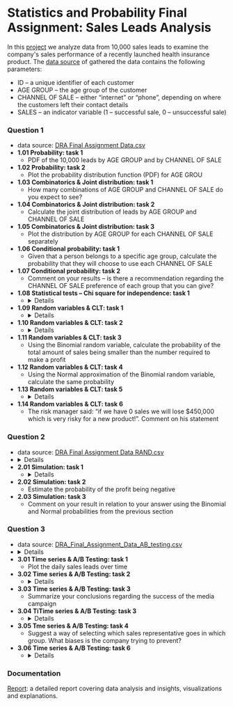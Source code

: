 # Statistics and Probability Final Assignment: Sales Leads Analysis
In this [project](https://github.com/Rina-Irene-arch/Statistics_and_Probability_NAYA_Assignment/blob/main/Naya_DRA_Statistics_Final_Assignment_Rina_Rafalski_D_Fin.ipynb) we analyze data from 10,000 sales leads to examine the company's sales performance of a recently launched health insurance product.
The [data source](https://github.com/Rina-Irene-arch/Statistics_and_Probability_NAYA_Assignment/blob/main/DRA%20Final%20Assignment%20Data.csv) of gathered the data contains the following parameters:
- ID – a unique identifier of each customer
- AGE GROUP – the age group of the customer
- CHANNEL OF SALE – either “internet” or “phone”, depending on where the customers left their contact
details
- SALES – an indicator variable (1 – successful sale, 0 – unsuccessful sale)
### Question 1
- data source: [DRA Final Assignment Data.csv](https://github.com/Rina-Irene-arch/Statistics_and_Probability_NAYA_Assignment/blob/main/DRA%20Final%20Assignment%20Data.csv)
- **1.01 Probability: task 1**
   - PDF of the 10,000 leads by AGE GROUP and by CHANNEL OF SALE
- **1.02 Probability: task 2**
   - Plot the probability distribution function (PDF) for AGE GROU
- **1.03 Combinatorics & Joint distribution: task 1**
   - How many combinations of AGE GROUP and CHANNEL OF SALE do you expect to see?
- **1.04 Combinatorics & Joint distribution: task 2**
   - Calculate the joint distribution of leads by AGE GROUP and CHANNEL OF SALE
- **1.05 Combinatorics & Joint distribution: task 3**
   - Plot the distribution by AGE GROUP for each CHANNEL OF SALE separately
- **1.06 Conditional probability: task 1**
   - Given that a person belongs to a specific age group, calculate the probability that they will choose to use each CHANNEL OF SALE 
- **1.07 Conditional probability: task 2**
   - Comment on your results – is there a recommendation regarding the CHANNEL OF SALE preference of each group that you can give?
- **1.08 Statistical tests – Chi square for independence: task 1**
   - <details>
      The company wishes to examine the dependence/independence between the choice of CHANNEL OF SALE and the SALES indicator.<br>
      Perform a Chi square test of independence between CHANNEL OF SALE and the SALES indicator.<br>
      - What are the null and alternative hypotheses of this test?<br>
      - Calculate the P-value of the test and state your conclusion at a 5% significance level and at a 1% significance level.
- **1.09 Random variables & CLT: task 1**
   - <details>
      The company wishes to calculate its expected profit:<br>
      - It spends 45$ on acquiring each sales lead<br>
      - Price of each sale is 86$<br>
      Calculate the minimal number of sales (out of 10,000 leads) required to make a profit
- **1.10 Random variables & CLT: task 2**
   - <details>
      The company decides to model the total amount of sales using a Binomial random variable<br>
      - Where n=10,000<br>
      - And p is estimated from the SALES column<br>
      Estimate the value of p
- **1.11 Random variables & CLT: task 3**
   - Using the Binomial random variable, calculate the probability of the total amount of sales being smaller than the number required to make a profit
- **1.12 Random variables & CLT: task 4**
   - Using the Normal approximation of the Binomial random variable, calculate the same probability
- **1.13 Random variables & CLT: task 5**
   - <details>
      Plot the two distributions together – Binomial as bars, Normal as line (you may choose the Xaxis range which is best suitable for your plot). Comment on the appropriateness of the approximation
- **1.14 Random variables & CLT: task 6**
   - The risk manager said: “if we have 0 sales we will lose $450,000 which is very risky for a new product!”. Comment on his statement
### Question 2 
- data source: [DRA Final Assignment Data RAND.csv](https://github.com/Rina-Irene-arch/Statistics_and_Probability_NAYA_Assignment_Sales_Leads_Analysis/blob/main/DRA%20Final%20Assignment%20Data%20RAND.csv)
- <details>
     Simulation<br>
     - The company decided to perform 100 simulations of its potential profit using a Binomial random variable (10,000 Bernoulli variables)<br>
     - Find 10000x100 random variables from a Uniform(0,1) distribution
- **2.01 Simulation: task 1**
   - <details>
      Perform 100 simulations of the possible total profit under these 100 simulations<br>
      - Any number smaller than the estimator for p should be 1 (considered a sale), otherwise it should be 0 (considered no sale)
- **2.02 Simulation: task 2**
   - Estimate the probability of the profit being negative
- **2.03 Simulation: task 3**
   - Comment on your result in relation to your answer using the Binomial and Normal probabilities from the previous section
### Question 3
- data source: [DRA_Final_Assignment_Data_AB_testing.csv](https://github.com/Rina-Irene-arch/Statistics_and_Probability_NAYA_Assignment_Sales_Leads_Analysis/blob/main/DRA_Final_Assignment_Data_AB_testing.csv)
- <details>
     Time series & A/B Testing<br>
     The company decided to launch a media campaign to increase leads:
     - It launched an extensive media campaign during January and February of 2022
     - It tracked daily sales leads for 4 months, to assess the prolonging effect of the campaign
- **3.01 Time series & A/B Testing: task 1**
   - Plot the daily sales leads over time
- **3.02 Time series & A/B Testing: task 2**
    - <details>
      Comment on the existence of:<br>
      - Trends<br>
      - Seasonality<br>
      - Random variability<br>
      - Irregularities & Outliers<br>
- **3.03 Time series & A/B Testing: task 3**
   - Summarize your conclusions regarding the success of the media campaign
- **3.04 TiTime series & A/B Testing: task 3**
    - <details>
      The company has also decided to improve sales rates by having sales managers review the sales team’s performance every 2 weeks, starting January 2022.<br>
      The managers will listen to past recorded calls with potential customers, give feedback and present their conclusions regarding possible improvements in the sales process to the staff every 2 weeks.<br>
      In order to test the effect of the potential improvement in sales practices the company has decided to conduct an A/B test, where half of the staff will receive feedback and the other half will not.<br>
      Exclude days where the company is not working and there are no sales
- **3.05 Tme series & A/B Testing: task 4**
    - Suggest a way of selecting which sales representative goes in which group. What biases is the company trying to prevent?
- **3.06 Time series & A/B Testing: task 6**
    - <details>
      Measure the differences in sales performance during the A/B test:<br>
      - By calculating means for both groups<br>
      - By plotting the sales rates over time<br>
      - By suggesting a suitable statistical test
### Documentation
[Report](https://github.com/Rina-Irene-arch/Statistics_and_Probability_NAYA_Assignment_Sales_Leads_Analysis/blob/main/Naya_DRA_Statistics_Final_Assignment_Rina_Rafalski_A_Fin.pdf): a detailed report covering data analysis and insights, visualizations and explanations.       
